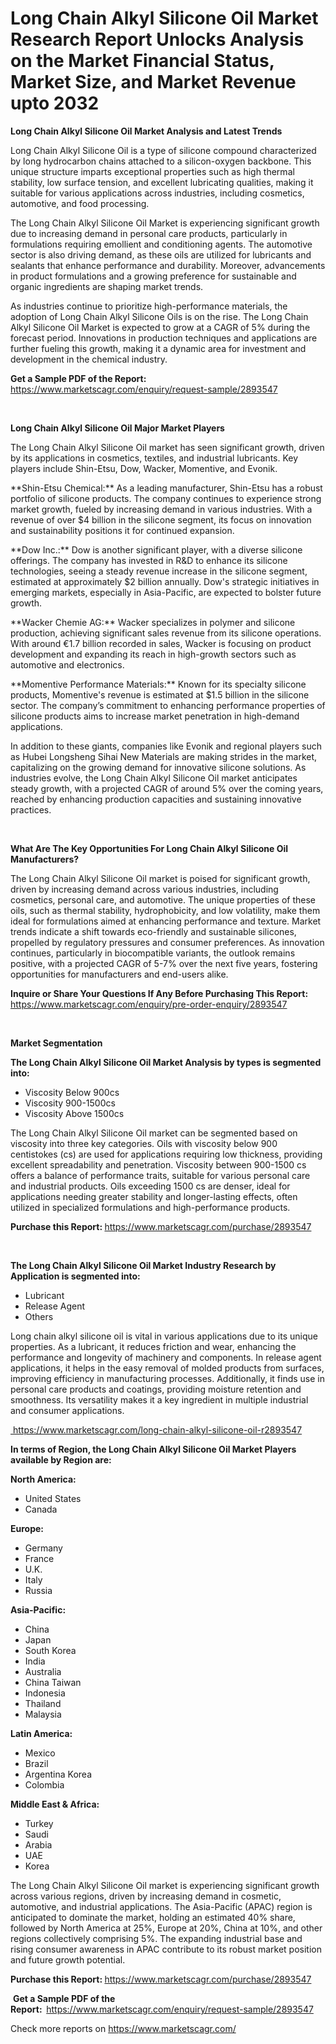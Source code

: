 <p><h1>Long Chain Alkyl Silicone Oil Market Research Report Unlocks Analysis on the Market Financial Status, Market Size, and Market Revenue upto 2032</h1></p><p><strong>Long Chain Alkyl Silicone Oil Market Analysis and Latest Trends</strong></p>
<p><p>Long Chain Alkyl Silicone Oil is a type of silicone compound characterized by long hydrocarbon chains attached to a silicon-oxygen backbone. This unique structure imparts exceptional properties such as high thermal stability, low surface tension, and excellent lubricating qualities, making it suitable for various applications across industries, including cosmetics, automotive, and food processing.</p><p>The Long Chain Alkyl Silicone Oil Market is experiencing significant growth due to increasing demand in personal care products, particularly in formulations requiring emollient and conditioning agents. The automotive sector is also driving demand, as these oils are utilized for lubricants and sealants that enhance performance and durability. Moreover, advancements in product formulations and a growing preference for sustainable and organic ingredients are shaping market trends.</p><p>As industries continue to prioritize high-performance materials, the adoption of Long Chain Alkyl Silicone Oils is on the rise. The Long Chain Alkyl Silicone Oil Market is expected to grow at a CAGR of 5% during the forecast period. Innovations in production techniques and applications are further fueling this growth, making it a dynamic area for investment and development in the chemical industry.</p></p>
<p><strong>Get a Sample PDF of the Report:&nbsp;</strong> <a href="https://www.marketscagr.com/enquiry/request-sample/2893547?utm_campaign=2882&utm_medium=2&utm_source=Github&utm_content=ia&utm_term=15032025&utm_id=long-chain-alkyl-silicone-oil">https://www.marketscagr.com/enquiry/request-sample/2893547</a></p>
<p>&nbsp;</p>
<p><strong>Long Chain Alkyl Silicone Oil Major Market Players</strong></p>
<p><p>The Long Chain Alkyl Silicone Oil market has seen significant growth, driven by its applications in cosmetics, textiles, and industrial lubricants. Key players include Shin-Etsu, Dow, Wacker, Momentive, and Evonik.</p><p>**Shin-Etsu Chemical:** As a leading manufacturer, Shin-Etsu has a robust portfolio of silicone products. The company continues to experience strong market growth, fueled by increasing demand in various industries. With a revenue of over $4 billion in the silicone segment, its focus on innovation and sustainability positions it for continued expansion.</p><p>**Dow Inc.:** Dow is another significant player, with a diverse silicone offerings. The company has invested in R&D to enhance its silicone technologies, seeing a steady revenue increase in the silicone segment, estimated at approximately $2 billion annually. Dow's strategic initiatives in emerging markets, especially in Asia-Pacific, are expected to bolster future growth.</p><p>**Wacker Chemie AG:** Wacker specializes in polymer and silicone production, achieving significant sales revenue from its silicone operations. With around €1.7 billion recorded in sales, Wacker is focusing on product development and expanding its reach in high-growth sectors such as automotive and electronics.</p><p>**Momentive Performance Materials:** Known for its specialty silicone products, Momentive's revenue is estimated at $1.5 billion in the silicone sector. The company’s commitment to enhancing performance properties of silicone products aims to increase market penetration in high-demand applications.</p><p>In addition to these giants, companies like Evonik and regional players such as Hubei Longsheng Sihai New Materials are making strides in the market, capitalizing on the growing demand for innovative silicone solutions. As industries evolve, the Long Chain Alkyl Silicone Oil market anticipates steady growth, with a projected CAGR of around 5% over the coming years, reached by enhancing production capacities and sustaining innovative practices.</p></p>
<p>&nbsp;</p>
<p><strong>What Are The Key Opportunities For Long Chain Alkyl Silicone Oil Manufacturers?</strong></p>
<p><p>The Long Chain Alkyl Silicone Oil market is poised for significant growth, driven by increasing demand across various industries, including cosmetics, personal care, and automotive. The unique properties of these oils, such as thermal stability, hydrophobicity, and low volatility, make them ideal for formulations aimed at enhancing performance and texture. Market trends indicate a shift towards eco-friendly and sustainable silicones, propelled by regulatory pressures and consumer preferences. As innovation continues, particularly in biocompatible variants, the outlook remains positive, with a projected CAGR of 5-7% over the next five years, fostering opportunities for manufacturers and end-users alike.</p></p>
<p><strong>Inquire or Share Your Questions If Any Before Purchasing This Report:</strong> <a href="https://www.marketscagr.com/enquiry/pre-order-enquiry/2893547?utm_campaign=2882&utm_medium=2&utm_source=Github&utm_content=ia&utm_term=15032025&utm_id=long-chain-alkyl-silicone-oil">https://www.marketscagr.com/enquiry/pre-order-enquiry/2893547</a></p>
<p>&nbsp;</p>
<p><strong>Market Segmentation</strong></p>
<p><strong>The Long Chain Alkyl Silicone Oil Market Analysis by types is segmented into:</strong></p>
<p><ul><li>Viscosity Below 900cs</li><li>Viscosity 900-1500cs</li><li>Viscosity Above 1500cs</li></ul></p>
<p><p>The Long Chain Alkyl Silicone Oil market can be segmented based on viscosity into three key categories. Oils with viscosity below 900 centistokes (cs) are used for applications requiring low thickness, providing excellent spreadability and penetration. Viscosity between 900-1500 cs offers a balance of performance traits, suitable for various personal care and industrial products. Oils exceeding 1500 cs are denser, ideal for applications needing greater stability and longer-lasting effects, often utilized in specialized formulations and high-performance products.</p></p>
<p><strong>Purchase this Report:&nbsp;</strong><a href="https://www.marketscagr.com/purchase/2893547?utm_campaign=2882&utm_medium=2&utm_source=Github&utm_content=ia&utm_term=15032025&utm_id=long-chain-alkyl-silicone-oil">https://www.marketscagr.com/purchase/2893547</a></p>
<p>&nbsp;</p>
<p><strong>The Long Chain Alkyl Silicone Oil Market Industry Research by Application is segmented into:</strong></p>
<p><ul><li>Lubricant</li><li>Release Agent</li><li>Others</li></ul></p>
<p><p>Long chain alkyl silicone oil is vital in various applications due to its unique properties. As a lubricant, it reduces friction and wear, enhancing the performance and longevity of machinery and components. In release agent applications, it helps in the easy removal of molded products from surfaces, improving efficiency in manufacturing processes. Additionally, it finds use in personal care products and coatings, providing moisture retention and smoothness. Its versatility makes it a key ingredient in multiple industrial and consumer applications.</p></p>
<p><a href="https://www.marketscagr.com/long-chain-alkyl-silicone-oil-r2893547?utm_campaign=2882&utm_medium=2&utm_source=Github&utm_content=ia&utm_term=15032025&utm_id=long-chain-alkyl-silicone-oil">&nbsp;https://www.marketscagr.com/long-chain-alkyl-silicone-oil-r2893547</a></p>
<p><strong>In terms of Region, the Long Chain Alkyl Silicone Oil Market Players available by Region are:</strong></p>
<p>
    <p> <strong> North America: </strong>
        <ul>
            <li>United States</li>
            <li>Canada</li>
        </ul>
        </p> 
    <p> <strong> Europe: </strong>
        <ul>
            <li>Germany</li>
            <li>France</li>
            <li>U.K.</li>
            <li>Italy</li>
            <li>Russia</li>
        </ul>
        </p> 
    <p> <strong> Asia-Pacific: </strong>
        <ul>
            <li>China</li>
            <li>Japan</li>
            <li>South Korea</li>
            <li>India</li>
            <li>Australia</li>
            <li>China Taiwan</li>
            <li>Indonesia</li>
            <li>Thailand</li>
            <li>Malaysia</li>
        </ul>
        </p> 
    <p> <strong> Latin America: </strong>
        <ul>
            <li>Mexico</li>
            <li>Brazil</li>
            <li>Argentina Korea</li>
            <li>Colombia</li>
        </ul>
        </p> 
    <p> <strong> Middle East & Africa: </strong>
        <ul>
            <li>Turkey</li>
            <li>Saudi</li>
            <li>Arabia</li>
            <li>UAE</li>
            <li>Korea</li>
        </ul>
    </p>
    </p>
<p><p>The Long Chain Alkyl Silicone Oil market is experiencing significant growth across various regions, driven by increasing demand in cosmetic, automotive, and industrial applications. The Asia-Pacific (APAC) region is anticipated to dominate the market, holding an estimated 40% share, followed by North America at 25%, Europe at 20%, China at 10%, and other regions collectively comprising 5%. The expanding industrial base and rising consumer awareness in APAC contribute to its robust market position and future growth potential.</p></p>
<p><strong>Purchase this Report: </strong><a href="https://www.marketscagr.com/purchase/2893547?utm_campaign=2882&utm_medium=2&utm_source=Github&utm_content=ia&utm_term=15032025&utm_id=long-chain-alkyl-silicone-oil">https://www.marketscagr.com/purchase/2893547</a></p>
<p>&nbsp;<strong>Get a Sample PDF of the Report:&nbsp;&nbsp;</strong><a href="https://www.marketscagr.com/enquiry/request-sample/2893547?utm_campaign=2882&utm_medium=2&utm_source=Github&utm_content=ia&utm_term=15032025&utm_id=long-chain-alkyl-silicone-oil">https://www.marketscagr.com/enquiry/request-sample/2893547</a></p>
<p><strong></strong></p>
<p>Check more reports on <a href="https://www.marketscagr.com/?utm_campaign=2882&utm_medium=2&utm_source=Github&utm_content=ia&utm_term=15032025&utm_id=long-chain-alkyl-silicone-oil">https://www.marketscagr.com/</a></p>